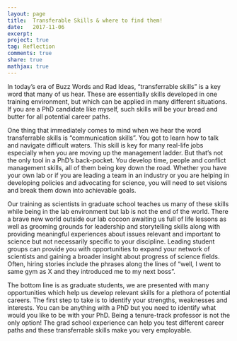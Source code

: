```yaml
---
layout: page
title:  Transferable Skills & where to find them!
date:   2017-11-06
excerpt:
project: true
tag: Reflection
comments: true
share: true
mathjax: true
---
```



In today’s era of Buzz Words and Rad Ideas, “transferrable skills” is a key word that many of us hear. These are essentially skills developed in one training environment, but which can be applied in many different situations. If you are a PhD candidate like myself, such skills will be your bread and butter for all potential career paths.

One thing that immediately comes to mind when we hear the word transferrable skills is “communication skills”. You got to learn how to talk and navigate difficult waters. This skill is key for many real-life jobs especially when you are moving up the management ladder. But that’s not the only tool in a PhD’s back-pocket. You develop time, people and conflict management skills, all of them being key down the road. Whether you have your own lab or if you are leading a team in an industry or you are helping in developing policies and advocating for science, you will need to set visions and break them down into achievable goals.

Our training as scientists in graduate school teaches us many of these skills while being in the lab environment but lab is not the end of the world. There a brave new world outside our lab cocoon awaiting us full of life lessons as well as grooming grounds for leadership and storytelling skills along with providing meaningful experiences about issues relevant and important to science but not necessarily specific to your discipline.  Leading student groups can provide you with opportunities to expand your network of scientists and gaining a broader insight about progress of science fields. Often, hiring stories include the phrases along the lines of “well, I went to same gym as X and they introduced me to my next boss”.

The bottom line is as graduate students, we are presented with many opportunities which help us develop relevant skills for a plethora of potential careers. The first step to take is to identify your strengths, weaknesses and interests. You can be anything with a PhD but you need to identify what would you like to be with your PhD. Being a tenure-track professor is not the only option! The grad school experience can help you test different career paths and these transferrable skills make you very employable.
